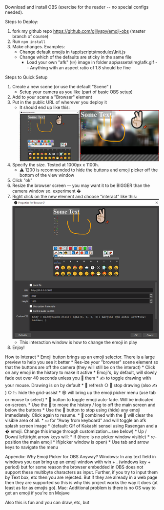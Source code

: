 Download and install OBS (exercise for the reader -- no special configs needed). 

Steps to Deploy:
1. fork my github repo https://github.com/gillyspy/emoji-obs (master branch of course)
2. Run `npm install` 
3. Make changes. Examples: 
    * Change default emojis in \app\scripts\modules\Init.js
    * Change which of the defaults are sticky in the same file
        * Load your own "afk" (💤) image in folder app\assets\img\afk.gif -- Anything with an aspect ratio of 1.8 should be fine

Steps to Quick Setup
1. Create a new scene (or use the default "Scene" )
 	* Setup your camera as you like (part of basic OBS setup)
2. Add to your scene a "Browser" element
3. Put in the public URL of wherever you deploy it
    * It should end up like this: 
    ![ScreenGrab](dox/pix/emoji_obs.cap1.png?raw=true)
4. Specify the size. Tested at 1000px x 1100h. 
    * ⚠ 1200 is recommended to hide the buttons and emoji picker off the bottom of the view window
5. Click "ok"
6. Resize the browser screen -- you may want it to be BIGGER than the camera window so. experiment �
7. Right click on the new element and choose "interact" like this:
    ![ScreenGrab](dox/pix/emoji_obs.cap2.png?raw=true)
    * This interaction window is how to change the emoji in play
8. Enjoy!

How to Interact
	* Emoji button brings up an emoji selector. There is a large preview to help you see it better
	* Res-ize your "browser" scene element so that the buttons are off the camera (they will still be on the interact)
	* Click on any emoji in the history to make it active
	* Emoji's, by default, will slowly fade out over 40 seconds unless you 📌 them 
	* ✍ to toggle drawing with your mouse. Drawing is on by default
        *  🔄 refresh
		○ 🛑 stop drawing (also ✍ )
		○ 📉 hide the grid-assist
	* 😎 will bring up the emoji picker menu (use tab or mouse to select)
	* 📌 button to toggle emoji auto-fade.  Will be indicated on-screen.
	* Use the 📜 to move the history / log to off the main screen and below the buttons
	* Use the 🛑 button to stop using (hide) any emoji immediately. Click again to resume. 
	* 📜 combined with the 🛑 will clear the visible area of all.
	* 💤 for  "Away from keyboard" and will toggle an afk splash screen image
        * (default: Gif of Kakashi sensei using Rasengan and a � emoji.  Change this image through customization…see below)
	* Up / Down/ left/right arrow keys will: 
		* If (there is no picker window visible) 
			* re-position the main emoji
		* If(picker window is open)
			* Use tab and arrow keys to navigate the menu
	

Appendix: Why Emoji Picker for OBS Anyway?
Windows: In any text field in windows you can bring up an emoji window with win + .  (windows key + period) but for some reason the browser embedded in OBS does not support these multibyte characters as input. Further, if you try to input them by Text box, etc then you are rejected.  But if they are already in a web page then they are supported so this is why this project works the way it does (at least as far as emojis go).
Mac: Additional problem is there is no OS way to get an emoji if you're on Mojave

Also this is fun and you can draw, etc, but 